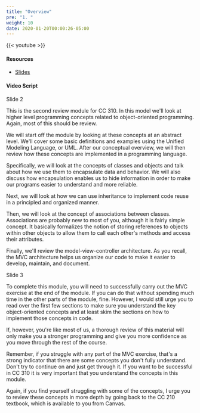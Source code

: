 ```yaml
---
title: "Overview"
pre: "1. "
weight: 10
date: 2020-01-20T00:00:26-05:00
---
```


{{< youtube  >}}

#### Resources

* [Slides](/3-cc310/02-review-oop/01-overview-slides.pptx)

#### Video Script

Slide 2

This is the second review module for CC 310. In this model we'll look at higher level programming concepts related to object-oriented programming. Again, most of this should be review.

We will start off the module by looking at these concepts at an abstract level. We'll cover some basic definitions and examples using the Unified Modeling Language, or UML. After our conceptual overview, we will then review how these concepts are implemented in a programming language.

Specifically, we will look at the concepts of classes and objects and talk about how we use them to encapsulate data and behavior. We will also discuss how encapsulation enables us to hide information in order to make our programs easier to understand and more reliable.

Next, we will look at how we can use inheritance to implement code reuse in a principled and organized manner.

Then, we will look at the concept of associations between classes. Associations are probably new to most of you, although it is fairly simple concept. It basically formalizes the notion of storing references to objects within other objects to allow them to call each other's methods and access their attributes.

Finally, we'll review the model-view-controller architecture. As you recall, the MVC architecture helps us organize our code to make it easier to develop, maintain, and document.

Slide 3

To complete this module, you will need to successfully carry out the MVC exercise at the end of the module. If you can do that without spending much time in the other parts of the module, fine. However, I would still urge you to read over the first few sections to make sure you understand the key object-oriented concepts and at least skim the sections on how to implement those concepts in code.

If, however, you're like most of us, a thorough review of this material will only make you a stronger programming and give you more confidence as you move through the rest of the course.

Remember, if you struggle with any part of the MVC exercise, that's a strong indicator that there are some concepts you don't fully understand. Don't try to continue on and just get through it. If you want to be successful in CC 310 it is very important that you understand the concepts in this module.

Again, if you find yourself struggling with some of the concepts, I urge you to review these concepts in more depth by going back to the CC 210 textbook, which is available to you from Canvas.
